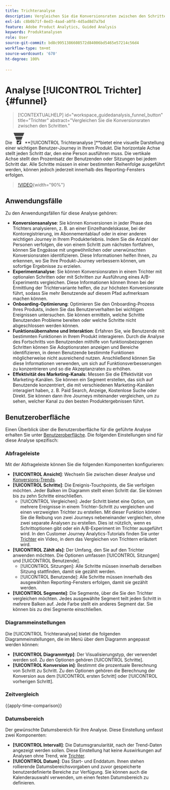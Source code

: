 ```yaml
---
title: Trichteranalyse
description: Vergleichen Sie die Konversionsraten zwischen den Schritten.
exl-id: c8b0b71f-8ed3-4aad-a0f8-4d5ad8d7a7bd
feature: Adobe Product Analytics, Guided Analysis
keywords: Produktanalysen
role: User
source-git-commit: bd8c9951386608572d84006bd5465e57214c56d4
workflow-type: tm+mt
source-wordcount: '670'
ht-degree: 100%

---
```


# Analyse [!UICONTROL Trichter] {#funnel}

<!-- markdownlint-disable MD034 -->

>[!CONTEXTUALHELP]
>id="workspace_guidedanalysis_funnel_button"
>title="Trichter"
>abstract="Vergleichen Sie die Konversionsraten zwischen den Schritten."

<!-- markdownlint-enable MD034 -->

Die ![ConversionFunnel](/help/assets/icons/ConversionFunnel.svg)**[!UICONTROL Trichteranalyse ]**bietet eine visuelle Darstellung einer wichtigen Benutzer-Journey in Ihrem Produkt. Die horizontale Achse stellt jeden Schritt dar, den eine Person ausführen muss. Die vertikale Achse stellt den Prozentsatz der Benutzenden oder Sitzungen bei jedem Schritt dar. Alle Schritte müssen in einer bestimmten Reihenfolge ausgeführt werden, können jedoch jederzeit innerhalb des Reporting-Fensters erfolgen.

>[!VIDEO](https://video.tv.adobe.com/v/3431279/?quality=12&learn=on&captions=ger){width="90%"}

## Anwendungsfälle

Zu den Anwendungsfällen für diese Analyse gehören:

* **Konversionsanalyse**: Sie können Konversionen in jeder Phase des Trichters analysieren, z. B. an einer Einzelhandelskasse, bei der Kontoregistrierung, im Abonnementablauf oder in einer anderen wichtigen Journey in Ihrem Produkterlebnis. Indem Sie die Anzahl der Personen verfolgen, die von einem Schritt zum nächsten fortfahren, können Sie Engpässe mit ungewöhnlichen oder unerwünschten Konversionsraten identifizieren. Diese Informationen helfen Ihnen, zu erkennen, wo Sie Ihre Produkt-Journey verbessern können, um sofortige Ergebnisse zu erzielen.
* **Experimentanalyse**: Sie können Konversionsraten in einem Trichter mit optionalen Schritten oder mit Schritten zur Ausführung eines A/B-Experiments vergleichen. Diese Informationen können Ihnen bei der Ermittlung der Trichtervariante helfen, die zur höchsten Konversionsrate führt, sodass Sie mehr Benutzende auf diesem Pfad aufmerksam machen können.
* **Onboarding-Optimierung**: Optimieren Sie den Onboarding-Prozess Ihres Produkts, indem Sie das Benutzerverhalten bei wichtigen Ereignissen untersuchen. Sie können ermitteln, welche Schritte Benutzenden Probleme bereiten oder welche Schritte nicht abgeschlossen werden können.
* **Funktionsübernahme und Interaktion**: Erfahren Sie, wie Benutzende mit bestimmten Funktionen in Ihrem Produkt interagieren. Durch die Analyse des Fortschritts von Benutzenden mithilfe von funktionsbezogenen Schritten können Sie Adoptionsraten anzeigen und Bereiche identifizieren, in denen Benutzende bestimmte Funktionen möglicherweise nicht ausreichend nutzen. Anschließend können Sie diese Informationen verwenden, um sich auf Funktionsverbesserungen zu konzentrieren und so die Akzeptanzraten zu erhöhen.
* **Effektivität des Marketing-Kanals**: Messen Sie die Effektivität von Marketing-Kanälen. Sie können ein Segment erstellen, das sich auf Benutzende konzentriert, die mit verschiedenen Marketing-Kanälen interagiert haben, z. B. Paid Search, Anzeige, Kostenlose Suche oder Direkt. Sie können dann ihre Journeys miteinander vergleichen, um zu sehen, welcher Kanal zu den besten Produktergebnissen führt.

## Benutzeroberfläche

Einen Überblick über die Benutzeroberfläche für die geführte Analyse erhalten Sie unter [Benutzeroberfläche](../overview.md#interface). Die folgenden Einstellungen sind für diese Analyse spezifisch:

### Abfrageleiste

Mit der Abfrageleiste können Sie die folgenden Komponenten konfigurieren:

* **[!UICONTROL Ansicht]**: Wechseln Sie zwischen dieser Analyse und [Konversions-Trends](conversion-trends.md).
* **[!UICONTROL Schritte]**: Die Ereignis-Touchpoints, die Sie verfolgen möchten. Jeder Balken im Diagramm stellt einen Schritt dar. Sie können bis zu zehn Schritte einschließen.
   * [!UICONTROL Vergleichen]: Jeder Schritt bietet eine Option, um mehrere Ereignisse in einem Trichter-Schritt zu vergleichen und einen verzweigten Trichter zu erstellen. Mit dieser Funktion können Sie die Reibung von zwei Journeys nebeneinander vergleichen, ohne zwei separate Analysen zu erstellen. Dies ist nützlich, wenn es Schrittoptionen gibt oder ein A/B-Experiment im Trichter ausgeführt wird. In den Customer Journey Analytics-Tutorials finden Sie unter [Trichter](https://experienceleague.adobe.com/de/docs/customer-journey-analytics-learn/tutorials/guided-analysis/funnel) ein Video, in dem das Vergleichen von Trichtern erläutert wird.
* **[!UICONTROL Zählt als]**: Der Umfang, den Sie auf den Trichter anwenden möchten. Die Optionen umfassen [!UICONTROL Sitzungen] und [!UICONTROL Benutzende].
   * [!UICONTROL Sitzungen]: Alle Schritte müssen innerhalb derselben Sitzung stattfinden, damit sie gezählt werden.
   * [!UICONTROL Benutzende]: Alle Schritte müssen innerhalb des ausgewählten Reporting-Fensters erfolgen, damit sie gezählt werden.
* **[!UICONTROL Segmente]**: Die Segmente, über die Sie den Trichter vergleichen möchten. Jedes ausgewählte Segment teilt jeden Schritt in mehrere Balken auf. Jede Farbe stellt ein anderes Segment dar. Sie können bis zu drei Segmente einschließen.

### Diagrammeinstellungen

Die [!UICONTROL Trichteranalyse] bietet die folgenden Diagrammeinstellungen, die im Menü über dem Diagramm angepasst werden können:

* **[!UICONTROL Diagrammtyp]**: Der Visualisierungstyp, der verwendet werden soll. Zu den Optionen gehören [!UICONTROL Schritte].
* **[!UICONTROL Konversion in]**: Bestimmt die prozentuale Berechnung von Schritt zu Schritt. Zu den Optionen gehören die Berechnung der Konversion aus dem [!UICONTROL ersten Schritt] oder [!UICONTROL vorherigen Schritt].

### Zeitvergleich

{{apply-time-comparison}}



### Datumsbereich

Der gewünschte Datumsbereich für Ihre Analyse. Diese Einstellung umfasst zwei Komponenten:

* **[!UICONTROL Intervall]**: Die Datumsgranularität, nach der Trend-Daten angezeigt werden sollen. Diese Einstellung hat keine Auswirkungen auf Analysen ohne Trend, wie [Trichter](funnel.md).
* **[!UICONTROL Datum]**: Das Start- und Enddatum. Ihnen stehen rollierende Datumsbereichsvorgaben und zuvor gespeicherte benutzerdefinierte Bereiche zur Verfügung. Sie können auch die Kalenderauswahl verwenden, um einen festen Datumsbereich zu definieren.

<!--
## Example

See below for an example of the analysis.

![Funnel time compare](../assets/funnel-compare.png)

-->
